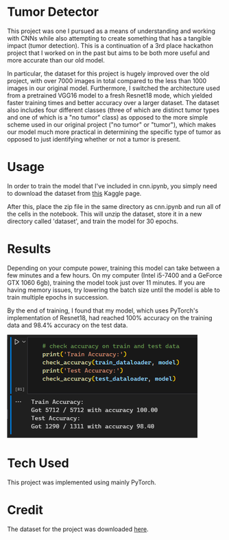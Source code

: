 # Tumor Detector
This project was one I pursued as a means of understanding and working with CNNs while also attempting to create something that has a tangible impact (tumor detection). This is a continuation of a 3rd place hackathon project that I worked on in the past but aims to be both more useful and more accurate than our old model.

In particular, the dataset for this project is hugely improved over the old project, with over 7000 images in total compared to the less than 1000 images in our original model. Furthermore, I switched the architecture used from a pretrained VGG16 model to a fresh Resnet18 mode, which yielded faster training times and better accuracy over a larger dataset. The dataset also includes four different classes (three of which are distinct tumor types and one of which is a "no tumor" class) as opposed to the more simple scheme used in our original project ("no tumor" or "tumor"), which makes our model much more practical in determining the specific type of tumor as opposed to just identifying whether or not a tumor is present.

# Usage
In order to train the model that I've included in cnn.ipynb, you simply need to download the dataset from [this](https://www.kaggle.com/datasets/masoudnickparvar/brain-tumor-mri-dataset) Kaggle page.

After this, place the zip file in the same directory as cnn.ipynb and run all of the cells in the notebook. This will unzip the dataset, store it in a new directory called 'dataset', and train the model for 30 epochs. 

# Results
Depending on your compute power, training this model can take between a few minutes and a few hours. On my computer (Intel i5-7400 and a GeForce GTX 1060 6gb), training the model took just over 11 minutes. If you are having memory issues, try lowering the batch size until the model is able to train multiple epochs in succession.

By the end of training, I found that my model, which uses PyTorch's implementation of Resnet18, had reached 100% accuracy on the training data and 98.4% accuracy on the test data.

![Image showing Train and Test accuracy of the model](image.png)

# Tech Used
This project was implemented using mainly PyTorch.

# Credit
The dataset for the project was downloaded [here](https://www.kaggle.com/datasets/masoudnickparvar/brain-tumor-mri-dataset).
